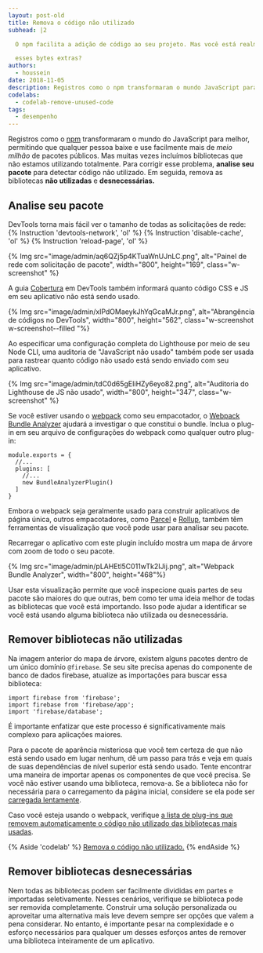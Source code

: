 ```yaml
---
layout: post-old
title: Remova o código não utilizado
subhead: |2

  O npm facilita a adição de código ao seu projeto. Mas você está realmente usando todos

  esses bytes extras?
authors:
  - houssein
date: 2018-11-05
description: Registros como o npm transformaram o mundo JavaScript para melhor ao permitir que qualquer pessoa baixe e use facilmente mais de meio milhão de pacotes públicos. Mas muitas vezes incluímos bibliotecas que não estamos utilizando por completo. Para solucionar esse problema, analise seu pacote para detectar códigos não utilizados.
codelabs:
  - codelab-remove-unused-code
tags:
  - desempenho
---
```


Registros como o [npm](https://docs.npmjs.com/getting-started/what-is-npm) transformaram o mundo do JavaScript para melhor, permitindo que qualquer pessoa baixe e use facilmente mais de *meio milhão* de pacotes públicos. Mas muitas vezes incluímos bibliotecas que não estamos utilizando totalmente. Para corrigir esse problema, **analise seu pacote** para detectar código não utilizado. Em seguida, remova as bibliotecas **não utilizadas** e **desnecessárias.**

## Analise seu pacote

DevTools torna mais fácil ver o tamanho de todas as solicitações de rede: {% Instruction 'devtools-network', 'ol' %} {% Instruction 'disable-cache', 'ol' %} {% Instruction 'reload-page', 'ol' %}

{% Img src="image/admin/aq6QZj5p4KTuaWnUJnLC.png", alt="Painel de rede com solicitação de pacote", width="800", height="169", class="w-screenshot" %}

A guia [Cobertura](https://developer.chrome.com/docs/devtools/coverage/) em DevTools também informará quanto código CSS e JS em seu aplicativo não está sendo usado.

{% Img src="image/admin/xlPdOMaeykJhYqGcaMJr.png", alt="Abrangência de códigos no DevTools", width="800", height="562", class="w-screenshot w-screenshot--filled "%}

Ao especificar uma configuração completa do Lighthouse por meio de seu Node CLI, uma auditoria de "JavaScript não usado" também pode ser usada para rastrear quanto código não usado está sendo enviado com seu aplicativo.

{% Img src="image/admin/tdC0d65gEIiHZy6eyo82.png", alt="Auditoria do Lighthouse de JS não usado", width="800", height="347", class="w-screenshot" %}

Se você estiver usando o [webpack](https://webpack.js.org/) como seu empacotador, o [Webpack Bundle Analyzer](https://github.com/webpack-contrib/webpack-bundle-analyzer) ajudará a investigar o que constitui o bundle. Inclua o plug-in em seu arquivo de configurações do webpack como qualquer outro plug-in:

```js/4
module.exports = {
  //...
  plugins: [
    //...
    new BundleAnalyzerPlugin()
  ]
}
```

Embora o webpack seja geralmente usado para construir aplicativos de página única, outros empacotadores, como [Parcel](https://parceljs.org/) e [Rollup](https://rollupjs.org/guide/en), também têm ferramentas de visualização que você pode usar para analisar seu pacote.

Recarregar o aplicativo com este plugin incluído mostra um mapa de árvore com zoom de todo o seu pacote.

{% Img src="image/admin/pLAHEtl5C011wTk2IJij.png", alt="Webpack Bundle Analyzer", width="800", height="468"%}

Usar esta visualização permite que você inspecione quais partes de seu pacote são maiores do que outras, bem como ter uma ideia melhor de todas as bibliotecas que você está importando. Isso pode ajudar a identificar se você está usando alguma biblioteca não utilizada ou desnecessária.

## Remover bibliotecas não utilizadas

Na imagem anterior do mapa de árvore, existem alguns pacotes dentro de um único domínio `@firebase`. Se seu site precisa apenas do componente de banco de dados firebase, atualize as importações para buscar essa biblioteca:

```js/1-2/0
import firebase from 'firebase';
import firebase from 'firebase/app';
import 'firebase/database';
```

É importante enfatizar que este processo é significativamente mais complexo para aplicações maiores.

Para o pacote de aparência misteriosa que você tem certeza de que não está sendo usado em lugar nenhum, dê um passo para trás e veja em quais de suas dependências de nível superior está sendo usado. Tente encontrar uma maneira de importar apenas os componentes de que você precisa. Se você não estiver usando uma biblioteca, remova-a. Se a biblioteca não for necessária para o carregamento da página inicial, considere se ela pode ser [carregada lentamente](/reduce-javascript-payloads-with-code-splitting).

Caso você esteja usando o webpack, verifique [a lista de plug-ins que removem automaticamente o código não utilizado das bibliotecas mais usadas](https://github.com/GoogleChromeLabs/webpack-libs-optimizations).

{% Aside 'codelab' %} [Remova o código não utilizado.](/codelab-remove-unused-code) {% endAside %}

## Remover bibliotecas desnecessárias

Nem todas as bibliotecas podem ser facilmente divididas em partes e importadas seletivamente. Nesses cenários, verifique se biblioteca pode ser removida completamente. Construir uma solução personalizada ou aproveitar uma alternativa mais leve devem sempre ser opções que valem a pena considerar. No entanto, é importante pesar na complexidade e o esforço necessários para qualquer um desses esforços antes de remover uma biblioteca inteiramente de um aplicativo.
